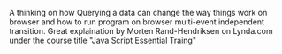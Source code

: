 A thinking on how Querying a data can change the way things work on browser and how to run program on browser multi-event independent transition. Great explaination by Morten Rand-Hendriksen on Lynda.com under the course title "Java Script Essential Traing"
